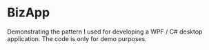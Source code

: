 # BizApp
Demonstrating the pattern I used for developing a WPF / C# desktop application. The code is only for demo purposes.
